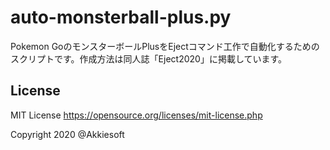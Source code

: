 # auto-monsterball-plus.py

Pokemon GoのモンスターボールPlusをEjectコマンド工作で自動化するためのスクリプトです。作成方法は同人誌「Eject2020」に掲載しています。

##  License

MIT License https://opensource.org/licenses/mit-license.php

Copyright 2020 @Akkiesoft
